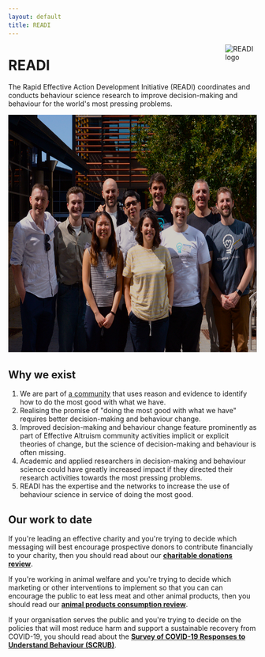 ```yaml
---
layout: default
title: READI
---
```


<img src="/assets/noun_Target_804778.png" alt="READI logo" title="READI logo" style="width: 64px; float: right; margin: 0;"> 

# READI

The Rapid Effective Action Development Initiative (READI) coordinates and conducts behaviour science research to improve decision-making and behaviour for the world's most pressing problems.

<p align="center">
<img src="/assets/71200510_1708221562643745_6557868032482344960_n%20v4.png" height="480" width="700">
</p>

## Why we exist

1. We are part of [a community](https://www.effectivealtruism.org/) that uses reason and evidence to identify how to do the most good with what we have.
2. Realising the promise of "doing the most good with what we have" requires better decision-making and behaviour change.
3. Improved decision-making and behaviour change feature prominently as part of Effective Altruism community activities implicit or explicit theories of change, but the science of decision-making and behaviour is often missing.
4. Academic and applied researchers in decision-making and behaviour science could have greatly increased impact if they directed their research activities towards the most pressing problems.
5. READI has the expertise and the networks to increase the use of behaviour science in service of doing the most good.

## Our work to date

If you're leading an effective charity and you're trying to decide which messaging will best encourage prospective donors to contribute financially to your charity, then you should read about our [**charitable donations review**](https://docs.google.com/document/d/1osAwuO1J9L2z3PDGQn6UkFEA-4vs5WV9eJ5hAASnS7o/edit?usp=sharing).

If you're working in animal welfare and you're trying to decide which marketing or other interventions to implement so that you can can encourage the public to eat less meat and other animal products, then you should read our [**animal products consumption review**](https://docs.google.com/document/d/1zqUPNGktRz6emp0WsPmmVjkOitiW7XdWS55YgBTNnp0/edit?usp=sharing).

If your organisation serves the public and you're trying to decide on the policies that will most reduce harm and support a sustainable recovery from COVID-19, you should read about the [**Survey of COVID-19 Responses to Understand Behaviour (SCRUB)**](https://www.scrubcovid19.org/).
